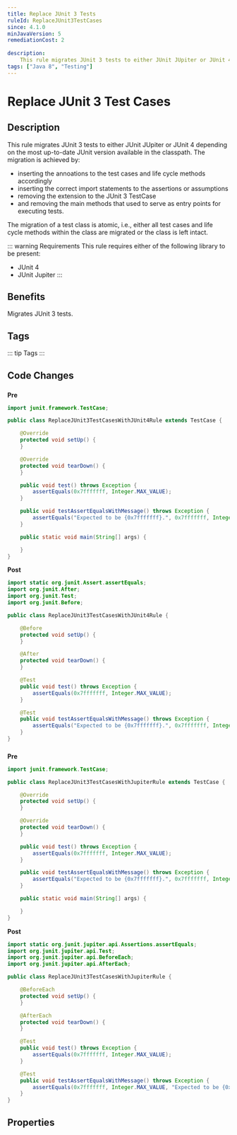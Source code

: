 ```yaml
---
title: Replace JUnit 3 Tests
ruleId: ReplaceJUnit3TestCases
since: 4.1.0
minJavaVersion: 5
remediationCost: 2
    
description:
    This rule migrates JUnit 3 tests to either JUnit JUpiter or JUnit 4 depending on the most up-to-date JUnit version available in the classpath. 
tags: ["Java 8", "Testing"]
---
```


# Replace JUnit 3 Test Cases

## Description

This rule migrates JUnit 3 tests to either JUnit JUpiter or JUnit 4 depending on the most up-to-date JUnit version available in the classpath. 
The migration is achieved by: 
* inserting the annoations to the test cases and life cycle methods accordingly 
* inserting the correct import statements to the assertions or assumptions 
* removing the extension to the JUnit 3 TestCase
* and removing the main methods that used to serve as entry points for executing tests. 

The migration of a test class is atomic, i.e., either all test cases and life cycle methods within the class are migrated or the class is left intact. 

::: warning Requirements
This rule requires either of the following library to be present:
* JUnit 4
* JUnit Jupiter
:::

## Benefits

Migrates JUnit 3 tests.

## Tags

::: tip Tags
<TagLinks />
:::

## Code Changes

### 

__Pre__
```java
import junit.framework.TestCase;

public class ReplaceJUnit3TestCasesWithJUnit4Rule extends TestCase {

	@Override
	protected void setUp() {
	}

	@Override
	protected void tearDown() {
	}

	public void test() throws Exception {
		assertEquals(0x7fffffff, Integer.MAX_VALUE);
	}

	public void testAssertEqualsWithMessage() throws Exception {
		assertEquals("Expected to be {0x7fffffff}.", 0x7fffffff, Integer.MAX_VALUE);
	}

	public static void main(String[] args) {

	}
}
```

__Post__
```java
import static org.junit.Assert.assertEquals;
import org.junit.After;
import org.junit.Test;
import org.junit.Before;

public class ReplaceJUnit3TestCasesWithJUnit4Rule {

	@Before
	protected void setUp() {
	}

	@After
	protected void tearDown() {
	}

	@Test
	public void test() throws Exception {
		assertEquals(0x7fffffff, Integer.MAX_VALUE);
	}

	@Test
	public void testAssertEqualsWithMessage() throws Exception {
		assertEquals("Expected to be {0x7fffffff}.", 0x7fffffff, Integer.MAX_VALUE);
	}
}
```

### 

__Pre__
```java
import junit.framework.TestCase;

public class ReplaceJUnit3TestCasesWithJupiterRule extends TestCase {

	@Override
	protected void setUp() {
	}

	@Override
	protected void tearDown() {
	}

	public void test() throws Exception {
		assertEquals(0x7fffffff, Integer.MAX_VALUE);
	}

	public void testAssertEqualsWithMessage() throws Exception {
		assertEquals("Expected to be {0x7fffffff}.", 0x7fffffff, Integer.MAX_VALUE);
	}

	public static void main(String[] args) {

	}
}
```

__Post__
```java
import static org.junit.jupiter.api.Assertions.assertEquals;
import org.junit.jupiter.api.Test;
import org.junit.jupiter.api.BeforeEach;
import org.junit.jupiter.api.AfterEach;

public class ReplaceJUnit3TestCasesWithJupiterRule {

	@BeforeEach
	protected void setUp() {
	}

	@AfterEach
	protected void tearDown() {
	}

	@Test
	public void test() throws Exception {
		assertEquals(0x7fffffff, Integer.MAX_VALUE);
	}

	@Test
	public void testAssertEqualsWithMessage() throws Exception {
		assertEquals(0x7fffffff, Integer.MAX_VALUE, "Expected to be {0x7fffffff}.");
	}
}
```

<VersionNotice />

## Properties

<RuleProperties />
